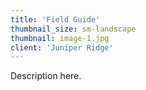 ```yaml
---
title: 'Field Guide'
thumbnail_size: sm-landscape
thumbnail: image-1.jpg
client: 'Juniper Ridge'
---
```


Description here.